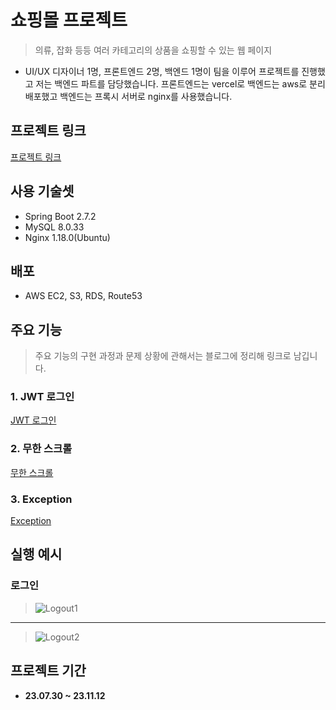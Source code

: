 # 쇼핑몰 프로젝트 
> 의류, 잡화 등등 여러 카테고리의 상품을 쇼핑할 수 있는 웹 페이지
 * UI/UX 디자이너 1명, 프론트엔드 2명, 백엔드 1명이 팀을 이루어 프로젝트를 진행했고 저는 백엔드 파트를 담당했습니다. 프론트엔드는 vercel로 백엔드는 aws로 분리 배포했고 백엔드는 프록시 서버로 nginx를 사용했습니다.

## 프로젝트 링크
[프로젝트 링크](https://orday.vercel.app/)

## 사용 기술셋
  * Spring Boot 2.7.2
  * MySQL 8.0.33
  * Nginx 1.18.0(Ubuntu)

## 배포
  * AWS EC2, S3, RDS, Route53

## 주요 기능
> 주요 기능의 구현 과정과 문제 상황에 관해서는 블로그에 정리해 링크로 남깁니다.

### 1. JWT 로그인
[JWT 로그인](https://velog.io/@ss412/Spring-Security-JWT-%EB%A1%9C%EA%B7%B8%EC%9D%B8)

### 2. 무한 스크롤
[무한 스크롤](https://velog.io/@ss412/%EB%AC%B4%ED%95%9C-%EC%8A%A4%ED%81%AC%EB%A1%A4)

### 3. Exception
[Exception](https://velog.io/@ss412/Exception)

## 실행 예시

### 로그인

> ![Logout1](https://github.com/SudalKing/Shopping_mall/assets/87001865/62a8e17e-3eda-49a7-9709-725dc43da72d)

---

> ![Logout2](https://github.com/SudalKing/Shopping_mall/assets/87001865/ea085822-72b3-4623-8b41-9c2048331d0b)

## 프로젝트 기간
* __23.07.30 ~ 23.11.12__
